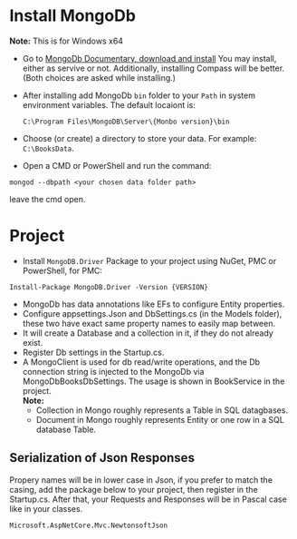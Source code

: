 # Install MongoDb

**Note:** This is for Windows x64

- Go to [MongoDb Documentary, download and install](https://www.mongodb.com/docs/manual/tutorial/install-mongodb-on-windows/)  You may install, either as servive or not. Additionally, installing Compass will be better. (Both choices are asked while installing.)
- After installing add MongoDb `bin` folder to your `Path` in system environment variables. The default locaiont is:

  ```
  C:\Program Files\MongoDB\Server\{Monbo version}\bin
  ```
- Choose (or create) a directory to store your data. For example: `C:\BooksData`.
- Open a CMD or PowerShell and run the command:
```
mongod --dbpath <your chosen data folder path>
```
leave the cmd open.
  
# Project

- Install `MongoDB.Driver` Package to your project using NuGet, PMC or PowerShell, for PMC:
```
Install-Package MongoDB.Driver -Version {VERSION}
```
- MongoDb has data annotations like EFs to configure Entity properties.
- Configure appsettings.Json and DbSettings.cs (in the Models folder), these two have exact same property names to easily map between.
- It will create a Database and a collection in it, if they do not already exist.
- Register Db settings in the Startup.cs.
- A MongoClient is used for db read/write operations, and the Db connection string is injected to the MongoDb via MongoDbBooksDbSettings. The usage is shown in BookService in the project.  
**Note:**
    - Collection in Mongo roughly represents a Table in SQL datagbases.
    - Document in Mongo roughly represents Entity or one row in a SQL database Table.

## Serialization of Json Responses
Propery names will be in lower case in Json, if you prefer to match the casing, add the package below to your project, then register in the Startup.cs. After that, your Requests and Responses will be in Pascal case like in your classes.
```
Microsoft.AspNetCore.Mvc.NewtonsoftJson
```
